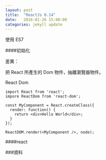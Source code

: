 ```yaml
---
layout: post
title:  "ReactJs 0.14"
date:   2016-01-26 15:00:00
categories: jekyll update
---
```


使用 ES7

####初始化

差異：

把 React 所產生的  Dom 物件，抽離瀏覽器物件。

React Dom


```
import React from 'react';
impore ReactDom from 'react-dom';

const MyComponent = React.createClass({
  render: function() {
    return <div>Hello World</div>;
  }
});

ReactDOM.render(<MyComponent />, node);
```


####react 



###資料
